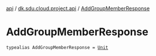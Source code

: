 [api](../index.md) / [dk.sdu.cloud.project.api](index.md) / [AddGroupMemberResponse](./-add-group-member-response.md)

# AddGroupMemberResponse

`typealias AddGroupMemberResponse = `[`Unit`](https://kotlinlang.org/api/latest/jvm/stdlib/kotlin/-unit/index.html)